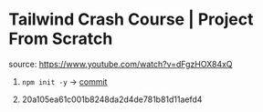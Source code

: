 # Tailwind Crash Course | Project From Scratch

source: https://www.youtube.com/watch?v=dFgzHOX84xQ

1. `npm init -y` -> [commit](https://github.com/souhailmerroun-practice/tailwindcss/commit/451a05d8e524ac9857299ea1281de4a3791056a8)

2. 20a105ea61c001b8248da2d4de781b81d11aefd4